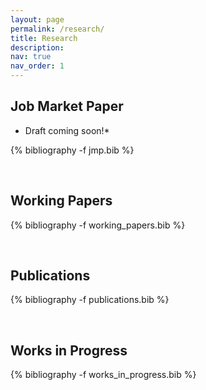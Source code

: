 ```yaml
---
layout: page
permalink: /research/
title: Research
description: 
nav: true
nav_order: 1
---
```

<!-- _pages/publications.md -->

## Job Market Paper

* Draft coming soon!*

<div class="publications">

{% bibliography -f jmp.bib %}

</div>

<br>

## Working Papers

<div class="publications">

{% bibliography -f working_papers.bib %}

</div>

<br>

## Publications

<div class="publications">

{% bibliography -f publications.bib %}

</div>

<br>

## Works in Progress

<div class="publications">

{% bibliography -f works_in_progress.bib %}

</div>